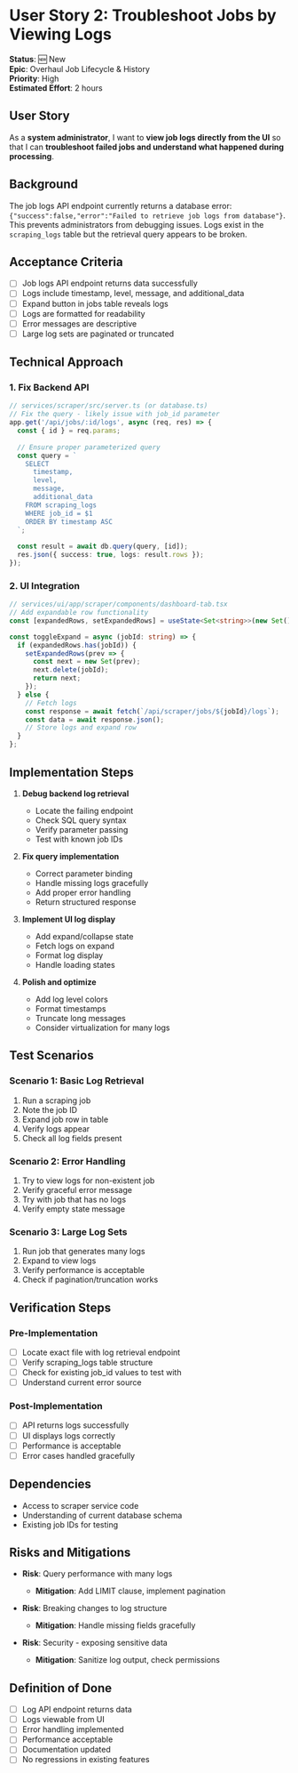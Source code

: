 # User Story 2: Troubleshoot Jobs by Viewing Logs

**Status**: 🆕 New  
**Epic**: Overhaul Job Lifecycle & History  
**Priority**: High  
**Estimated Effort**: 2 hours

## User Story

As a **system administrator**, I want to **view job logs directly from the UI** so that I can **troubleshoot failed jobs and understand what happened during processing**.

## Background

The job logs API endpoint currently returns a database error: `{"success":false,"error":"Failed to retrieve job logs from database"}`. This prevents administrators from debugging issues. Logs exist in the `scraping_logs` table but the retrieval query appears to be broken.

## Acceptance Criteria

- [ ] Job logs API endpoint returns data successfully
- [ ] Logs include timestamp, level, message, and additional_data
- [ ] Expand button in jobs table reveals logs
- [ ] Logs are formatted for readability
- [ ] Error messages are descriptive
- [ ] Large log sets are paginated or truncated

## Technical Approach

### 1. Fix Backend API
```typescript
// services/scraper/src/server.ts (or database.ts)
// Fix the query - likely issue with job_id parameter
app.get('/api/jobs/:id/logs', async (req, res) => {
  const { id } = req.params;
  
  // Ensure proper parameterized query
  const query = `
    SELECT 
      timestamp,
      level,
      message,
      additional_data
    FROM scraping_logs
    WHERE job_id = $1
    ORDER BY timestamp ASC
  `;
  
  const result = await db.query(query, [id]);
  res.json({ success: true, logs: result.rows });
});
```

### 2. UI Integration
```typescript
// services/ui/app/scraper/components/dashboard-tab.tsx
// Add expandable row functionality
const [expandedRows, setExpandedRows] = useState<Set<string>>(new Set());

const toggleExpand = async (jobId: string) => {
  if (expandedRows.has(jobId)) {
    setExpandedRows(prev => {
      const next = new Set(prev);
      next.delete(jobId);
      return next;
    });
  } else {
    // Fetch logs
    const response = await fetch(`/api/scraper/jobs/${jobId}/logs`);
    const data = await response.json();
    // Store logs and expand row
  }
};
```

## Implementation Steps

1. **Debug backend log retrieval**
   - Locate the failing endpoint
   - Check SQL query syntax
   - Verify parameter passing
   - Test with known job IDs

2. **Fix query implementation**
   - Correct parameter binding
   - Handle missing logs gracefully
   - Add proper error handling
   - Return structured response

3. **Implement UI log display**
   - Add expand/collapse state
   - Fetch logs on expand
   - Format log display
   - Handle loading states

4. **Polish and optimize**
   - Add log level colors
   - Format timestamps
   - Truncate long messages
   - Consider virtualization for many logs

## Test Scenarios

### Scenario 1: Basic Log Retrieval
1. Run a scraping job
2. Note the job ID
3. Expand job row in table
4. Verify logs appear
5. Check all log fields present

### Scenario 2: Error Handling
1. Try to view logs for non-existent job
2. Verify graceful error message
3. Try with job that has no logs
4. Verify empty state message

### Scenario 3: Large Log Sets
1. Run job that generates many logs
2. Expand to view logs
3. Verify performance is acceptable
4. Check if pagination/truncation works

## Verification Steps

### Pre-Implementation
- [ ] Locate exact file with log retrieval endpoint
- [ ] Verify scraping_logs table structure
- [ ] Check for existing job_id values to test with
- [ ] Understand current error source

### Post-Implementation
- [ ] API returns logs successfully
- [ ] UI displays logs correctly
- [ ] Performance is acceptable
- [ ] Error cases handled gracefully

## Dependencies

- Access to scraper service code
- Understanding of current database schema
- Existing job IDs for testing

## Risks and Mitigations

- **Risk**: Query performance with many logs
  - **Mitigation**: Add LIMIT clause, implement pagination

- **Risk**: Breaking changes to log structure
  - **Mitigation**: Handle missing fields gracefully

- **Risk**: Security - exposing sensitive data
  - **Mitigation**: Sanitize log output, check permissions

## Definition of Done

- [ ] Log API endpoint returns data
- [ ] Logs viewable from UI
- [ ] Error handling implemented
- [ ] Performance acceptable
- [ ] Documentation updated
- [ ] No regressions in existing features
